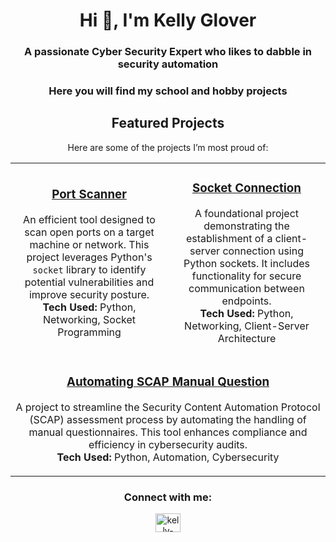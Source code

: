 <h1 align="center">Hi 👋, I'm Kelly Glover</h1>
<h3 align="center">A passionate Cyber Security Expert who likes to dabble in security automation</h3>
<h3 align="center">Here you will find my school and hobby projects</h3>

<h2 align="center">Featured Projects</h2>

<p align="center">Here are some of the projects I’m most proud of:</p>

<table align="center">
  <tr>
    <td align="center" width="50%">
      <h3><a href="https://github.com/kelly5054/CYB333---Coursework/blob/main/Port%20Scanner">Port Scanner</a></h3>
      <p>An efficient tool designed to scan open ports on a target machine or network. This project leverages Python's <code>socket</code> library to identify potential vulnerabilities and improve security posture. 
      <br><strong>Tech Used:</strong> Python, Networking, Socket Programming</p>
    </td>
    <td align="center" width="50%">
      <h3><a href="https://github.com/kelly5054/CYB333---Coursework/blob/main/Socket%20Connection">Socket Connection</a></h3>
      <p>A foundational project demonstrating the establishment of a client-server connection using Python sockets. It includes functionality for secure communication between endpoints.
      <br><strong>Tech Used:</strong> Python, Networking, Client-Server Architecture</p>
    </td>
  </tr>
  <tr>
    <td align="center" colspan="2">
      <h3><a href="https://github.com/your-repo-link-3">Automating SCAP Manual Question</a></h3>
      <p>A project to streamline the Security Content Automation Protocol (SCAP) assessment process by automating the handling of manual questionnaires. This tool enhances compliance and efficiency in cybersecurity audits. 
      <br><strong>Tech Used:</strong> Python, Automation, Cybersecurity</p>
    </td>
  </tr>
</table>

<h3 align="center">Connect with me:</h3>
<p align="center">
<a href="https://linkedin.com/in/kelly-glover-55431021b" target="blank"><img align="center" src="https://raw.githubusercontent.com/rahuldkjain/github-profile-readme-generator/master/src/images/icons/Social/linked-in-alt.svg" alt="kelly-glover-55431021b" height="30" width="40" /></a>
</p>
